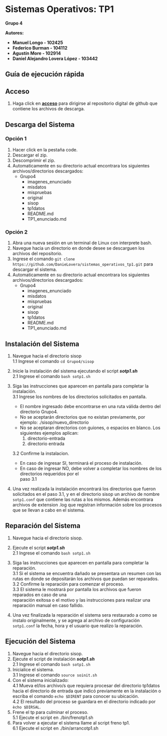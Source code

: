# Sistemas Operativos: TP1 #  
**Grupo 4**  
  
**Autores:**  
- **Manuel Longo - 102425** 
- **Federico Burman - 104112**   
- **Agustín More - 102914**  
- **Daniel Alejandro Lovera López - 103442**

## Guía de ejecución rápida

## Acceso ##
1. Haga click en **[acceso](https://github.com/DanieLovera/sistemas_operativos_tp1)** para dirigirse al repositorio digital de github que contiene los archivos de descarga.  

## Descarga del Sistema ##
  
### Opción 1 ###
1. Hacer click en la pestaña code.
2. Descargar el zip.
3. Descomprimir el zip.
4. Automaticamente en su directorio actual encontrara los siguientes archivos/directorios descargados:  
    - Grupo4
        - imagenes_enunciado
        - misdatos
        - mispruebas
        - original
        - sisop
        - tp1datos
        - README.md
        - TP1_enunciado.md
  
### Opción 2 ###
1. Abra una nueva sesión en un terminal de Linux con interprete bash.
2. Navegue hacia un directorio en donde desee se descarguen los archivos del repositorio.
3. Ingrese el comando ```git clone https://github.com/DanieLovera/sistemas_operativos_tp1.git``` para descargar el sistema.
4. Automaticamente en su directorio actual encontrara los siguientes archivos/directorios descargados:  
    - Grupo4
        - imagenes_enunciado
        - misdatos
        - mispruebas
        - original
        - sisop
        - tp1datos
        - README.md
        - TP1_enunciado.md

## Instalación del Sistema ##
1. Navegue hacia el directorio sisop  
    1.1 Ingrese el comando ```cd Grupo4/sisop```
2. Inicie la instalación del sistema ejecutando el script ***sotp1.sh***  
    2.1 Ingrese el comando ```bash sotp1.sh```
3. Siga las instrucciones que aparecen en pantalla para completar la instalación.  
    3.1 Ingrese los nombres de los directorios solicitados en pantalla.  
  
      - El nombre ingresado debe encontrarse en una ruta válida dentro del directorio Grupo4.  
      - No se aceptarán directorios que no existan previamente, por ejemplo: ./sisop/nuevo_directorio
      - No se aceptaran directorios con guiones, o espacios en blanco. Los siguientes ejemplos aplican:
        1. directorio-entrada
        2. directorio entrada  
  
    3.2 Confirme la instalacion.  
      - En caso de ingresar SI, terminará el proceso de instalación.  
      - En caso de ingresar NO, debe volver a completar los nombres de los directorios requeridos por el  
        paso 3.1  
4. Una vez realizada la instalación encontrará los directorios que fueron solicitados en el paso 3.1, y
   en el directorio sisop un archivo de nombre ```sotp1.conf``` que contiene las rutas a los mismos. Además encontrara archivos de extension .log que
   registran información sobre los procesos que se llevan a cabo en el sistema.
   
## Reparación del Sistema ##  
1. Navegue hacia el directorio sisop.
2. Ejecute el script ***sotp1.sh***  
    2.1 Ingrese el comando ```bash sotp1.sh```
3. Siga las instrucciones que aparecen en pantalla para completar la reparación.  
    3.1 Si el sistema se encuentra dañado se presentara un resumen con las rutas en donde se depositarán los archivos que puedan ser reparados.  
    3.2 Confirme la reparación para comenzar el proceso.  
    3.3 El sistema le mostrará por pantalla los archivos que fueron reparados en caso de una  
        reparación exitosa o el motivo y las instrucciones para realizar una reparación manual en caso fallido.  
   
4. Una vez finalizada la reparación el sistema sera restaurado a como se instalo originalmente, y se
   agrega al archivo de configuración ```sotp1.conf``` la fecha, hora y el usuario que realizo la reparación.  

## Ejecución del Sistema ##
1. Navegue hacia el directorio sisop.
2. Ejecute el script de instalación ***sotp1.sh***  
  2.1 Ingrese el comando ```bash sotp1.sh```
3. Inicialice el sistema.  
  3.1 Ingrese el comando ```source soinit.sh```
4. Con el sistema inicializado:  
  4.1 Mueva el/los archivo/s que requiera procesar del directorio tp1datos hacia el directorio
      de entrada que indicó previamente en la instalación o escriba el comando ```echo $DIRENT``` para 
      conocer su ubicación.  
  4.2 El resultado del proceso se guardara en el directorio indicado por ```ècho $DIRSAL```.
5. Frene el tp para culminar el proceso.  
  5.1 Ejecute el script en ./bin/frenotp1.sh
6. Para volver a ejecutar el sistema llame al script freno tp1.  
  6.1 Ejecute el script en ./bin/arrancotp1.sh
